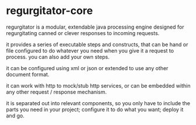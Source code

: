 # regurgitator-core
regurgitator is a modular, extendable java processing engine designed for regurgitating canned or clever responses to incoming requests.

it provides a series of executable steps and constructs, that can be hand or file configured to do whatever you need when you give it a request to process. you can also add your own steps.

it can be configured using xml or json or extended to use any other document format.

it can work with http to mock/stub http services, or can be embedded within any other request / response mechanism.

it is separated out into relevant components, so you only have to include the parts you need in your project; configure it to do what you want; deploy it and go.

